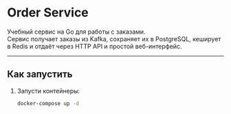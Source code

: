 # Order Service

Учебный сервис на Go для работы с заказами.  
Сервис получает заказы из Kafka, сохраняет их в PostgreSQL, кеширует в Redis и отдаёт через HTTP API и простой веб-интерфейс.

---

## Как запустить

1. Запусти контейнеры:
   ```bash
   docker-compose up -d